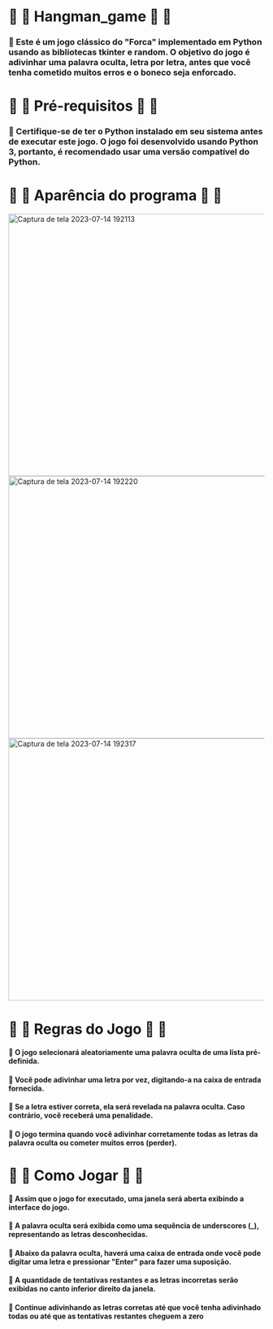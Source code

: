# :large_blue_diamond: :small_blue_diamond:  Hangman_game :small_blue_diamond: :large_blue_diamond:
### :small_orange_diamond:	 Este é um jogo clássico do "Forca" implementado em Python usando as bibliotecas tkinter e random. O objetivo do jogo é adivinhar uma palavra oculta, letra por letra, antes que você tenha cometido muitos erros e o boneco seja enforcado.
# :large_blue_diamond:  :small_blue_diamond:  Pré-requisitos :small_blue_diamond:  :large_blue_diamond:
### :small_orange_diamond:	 Certifique-se de ter o Python instalado em seu sistema antes de executar este jogo. O jogo foi desenvolvido usando Python 3, portanto, é recomendado usar uma versão compatível do Python.

# :large_blue_diamond:  :small_blue_diamond: Aparência do programa :small_blue_diamond: :large_blue_diamond:
<img width="516" alt="Captura de tela 2023-07-14 192113" src="https://github.com/gothvadeer/Hangman_game/assets/105323748/578e6b28-cd1c-4f89-8b47-e4fb60310307">
<img width="516" alt="Captura de tela 2023-07-14 192220" src="https://github.com/gothvadeer/Hangman_game/assets/105323748/c4eef9d6-d750-4cd1-93ba-0603fab86ee9">
<img width="516" alt="Captura de tela 2023-07-14 192317" src="https://github.com/gothvadeer/Hangman_game/assets/105323748/02305193-f7d1-4ee0-9d61-f00e7c5d847f">

#  :large_blue_diamond:  :small_blue_diamond:  Regras do Jogo  :small_blue_diamond: :large_blue_diamond:
####  :small_orange_diamond: O jogo selecionará aleatoriamente uma palavra oculta de uma lista pré-definida.
####  :small_orange_diamond:  Você pode adivinhar uma letra por vez, digitando-a na caixa de entrada fornecida.
####  :small_orange_diamond: Se a letra estiver correta, ela será revelada na palavra oculta. Caso contrário, você receberá uma penalidade.
####  :small_orange_diamond: O jogo termina quando você adivinhar corretamente todas as letras da palavra oculta ou cometer muitos erros (perder).

# :large_blue_diamond:  :small_blue_diamond: Como Jogar :small_blue_diamond: :large_blue_diamond:
####  :small_orange_diamond: Assim que o jogo for executado, uma janela será aberta exibindo a interface do jogo.
####  :small_orange_diamond: A palavra oculta será exibida como uma sequência de underscores (_), representando as letras desconhecidas.
####  :small_orange_diamond: Abaixo da palavra oculta, haverá uma caixa de entrada onde você pode digitar uma letra e pressionar "Enter" para fazer uma suposição.
####  :small_orange_diamond: A quantidade de tentativas restantes e as letras incorretas serão exibidas no canto inferior direito da janela.
####  :small_orange_diamond:  Continue adivinhando as letras corretas até que você tenha adivinhado todas ou até que as tentativas restantes cheguem a zero




